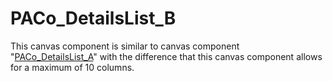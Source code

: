 # PACo_DetailsList_B

This canvas component is similar to canvas component "[PACo_DetailsList_A](https://github.com/formsandflows/PACo/blob/main/Components/PACo_DetailsList_A.md)" with the difference that this canvas component allows for a maximum of 10 columns.
